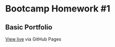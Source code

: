 # Bootcamp Homework #1
## Basic Portfolio

[View live](https://bigreader.github.io/bootcamp-basic-portfolio/) via GitHub Pages